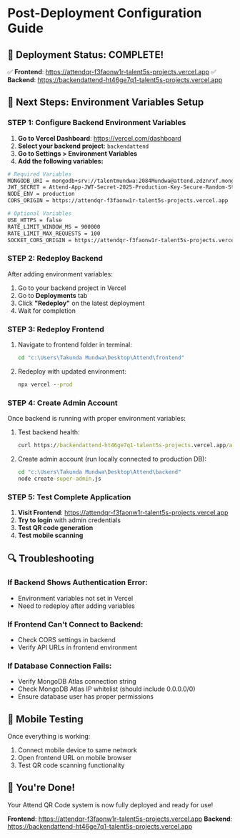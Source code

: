 # Post-Deployment Configuration Guide

## 🎉 Deployment Status: COMPLETE! 

✅ **Frontend**: https://attendqr-f3faonw1r-talent5s-projects.vercel.app
✅ **Backend**: https://backendattend-ht46ge7q1-talent5s-projects.vercel.app

## 🔧 Next Steps: Environment Variables Setup

### STEP 1: Configure Backend Environment Variables

1. **Go to Vercel Dashboard**: https://vercel.com/dashboard
2. **Select your backend project**: `backendattend`
3. **Go to Settings > Environment Variables**
4. **Add the following variables:**

```bash
# Required Variables
MONGODB_URI = mongodb+srv://talentmundwa:2084Mundwa@attend.zdznrxf.mongodb.net/attend?retryWrites=true&w=majority
JWT_SECRET = Attend-App-JWT-Secret-2025-Production-Key-Secure-Random-String-32Plus
NODE_ENV = production
CORS_ORIGIN = https://attendqr-f3faonw1r-talent5s-projects.vercel.app

# Optional Variables
USE_HTTPS = false
RATE_LIMIT_WINDOW_MS = 900000
RATE_LIMIT_MAX_REQUESTS = 100
SOCKET_CORS_ORIGIN = https://attendqr-f3faonw1r-talent5s-projects.vercel.app
```

### STEP 2: Redeploy Backend
After adding environment variables:
1. Go to your backend project in Vercel
2. Go to **Deployments** tab
3. Click **"Redeploy"** on the latest deployment
4. Wait for completion

### STEP 3: Redeploy Frontend
1. Navigate to frontend folder in terminal:
   ```cmd
   cd "c:\Users\Takunda Mundwa\Desktop\Attend\frontend"
   ```

2. Redeploy with updated environment:
   ```cmd
   npx vercel --prod
   ```

### STEP 4: Create Admin Account
Once backend is running with proper environment variables:

1. Test backend health:
   ```cmd
   curl https://backendattend-ht46ge7q1-talent5s-projects.vercel.app/api/health
   ```

2. Create admin account (run locally connected to production DB):
   ```cmd
   cd "c:\Users\Takunda Mundwa\Desktop\Attend\backend"
   node create-super-admin.js
   ```

### STEP 5: Test Complete Application

1. **Visit Frontend**: https://attendqr-f3faonw1r-talent5s-projects.vercel.app
2. **Try to login** with admin credentials
3. **Test QR code generation**
4. **Test mobile scanning**

## 🔍 Troubleshooting

### If Backend Shows Authentication Error:
- Environment variables not set in Vercel
- Need to redeploy after adding variables

### If Frontend Can't Connect to Backend:
- Check CORS settings in backend
- Verify API URLs in frontend environment

### If Database Connection Fails:
- Verify MongoDB Atlas connection string
- Check MongoDB Atlas IP whitelist (should include 0.0.0.0/0)
- Ensure database user has proper permissions

## 📱 Mobile Testing
Once everything is working:
1. Connect mobile device to same network
2. Open frontend URL on mobile browser
3. Test QR code scanning functionality

## 🎊 You're Done!
Your Attend QR Code system is now fully deployed and ready for use!

**Frontend**: https://attendqr-f3faonw1r-talent5s-projects.vercel.app
**Backend**: https://backendattend-ht46ge7q1-talent5s-projects.vercel.app
